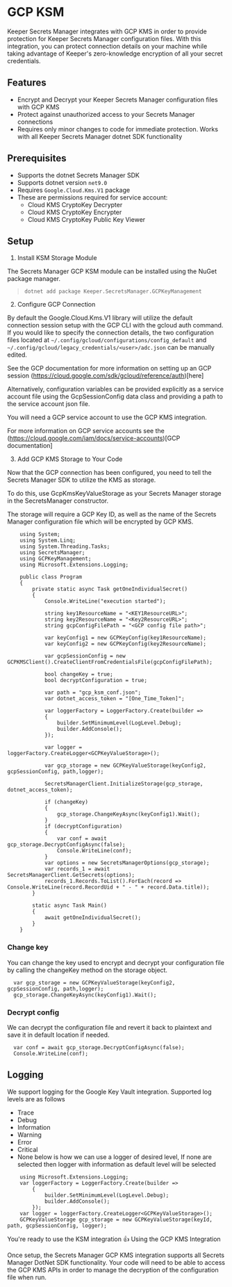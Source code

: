 # GCP KSM
Keeper Secrets Manager integrates with GCP KMS in order to provide protection for Keeper Secrets Manager configuration files.  With this integration, you can protect connection details on your machine while taking advantage of Keeper's zero-knowledge encryption of all your secret credentials.

## Features
* Encrypt and Decrypt your Keeper Secrets Manager configuration files with GCP KMS
* Protect against unauthorized access to your Secrets Manager connections
* Requires only minor changes to code for immediate protection.  Works with all Keeper Secrets Manager dotnet SDK functionality

## Prerequisites
* Supports the dotnet Secrets Manager SDK
* Supports dotnet version `net9.0`
* Requires `Google.Cloud.Kms.V1` package
* These are permissions required for service account:
  * Cloud KMS CryptoKey Decrypter
  * Cloud KMS CryptoKey Encrypter
  * Cloud KMS CryptoKey Public Key Viewer

## Setup

1. Install KSM Storage Module

The Secrets Manager GCP KSM module can be installed using the NuGet package manager.

> `dotnet add package Keeper.SecretsManager.GCPKeyManagement`

2. Configure GCP Connection

By default the Google.Cloud.Kms.V1 library will utilize the default connection session setup with the GCP CLI with the gcloud auth command.  If you would like to specify the connection details, the two configuration files located at `~/.config/gcloud/configurations/config_default` and `~/.config/gcloud/legacy_credentials/<user>/adc.json` can be manually edited.

See the GCP documentation for more information on setting up an GCP session (https://cloud.google.com/sdk/gcloud/reference/auth)[here]

Alternatively, configuration variables can be provided explicitly as a service account file using the GcpSessionConfig data class and providing  a path to the service account json file.

You will need a GCP service account to use the GCP KMS integration.

For more information on GCP service accounts see the (https://cloud.google.com/iam/docs/service-accounts)[GCP documentation]

3. Add GCP KMS Storage to Your Code

Now that the GCP connection has been configured, you need to tell the Secrets Manager SDK to utilize the KMS as storage.

To do this, use GcpKmsKeyValueStorage as your Secrets Manager storage in the SecretsManager constructor.

The storage will require a GCP Key ID, as well as the name of the Secrets Manager configuration file which will be encrypted by GCP KMS.
```
    using System;
    using System.Linq;
    using System.Threading.Tasks;
    using SecretsManager;
    using GCPKeyManagement;
    using Microsoft.Extensions.Logging;

    public class Program
    {
        private static async Task getOneIndividualSecret()
        {
            Console.WriteLine("execution started");

            string key1ResourceName = "<KEY1ResourceURL>";
            string key2ResourceName = "<Key2ResourceURL>";
            string gcpConfigFilePath = "<GCP config file path>";

            var keyConfig1 = new GCPKeyConfig(key1ResourceName);
            var keyConfig2 = new GCPKeyConfig(key2ResourceName);

            var gcpSessionConfig = new GCPKMSClient().CreateClientFromCredentialsFile(gcpConfigFilePath);

            bool changeKey = true;
            bool decryptConfiguration = true;

            var path = "gcp_ksm_conf.json";
            var dotnet_access_token = "[One_Time_Token]";

            var loggerFactory = LoggerFactory.Create(builder =>
            {
                builder.SetMinimumLevel(LogLevel.Debug);
                builder.AddConsole();
            });

            var logger = loggerFactory.CreateLogger<GCPKeyValueStorage>();

            var gcp_storage = new GCPKeyValueStorage(keyConfig2, gcpSessionConfig, path,logger);
            
            SecretsManagerClient.InitializeStorage(gcp_storage, dotnet_access_token);
            
            if (changeKey)
            {
                gcp_storage.ChangeKeyAsync(keyConfig1).Wait();
            }
            if (decryptConfiguration)
            {
                var conf = await gcp_storage.DecryptConfigAsync(false);
                Console.WriteLine(conf);
            }
            var options = new SecretsManagerOptions(gcp_storage);
            var records_1 = await SecretsManagerClient.GetSecrets(options);
            records_1.Records.ToList().ForEach(record => Console.WriteLine(record.RecordUid + " - " + record.Data.title));
        }

        static async Task Main()
        {
            await getOneIndividualSecret();
        }
    }
```
 ### Change key

You can change the key used to encrypt and decrypt your configuration file by calling the changeKey method on the storage object.
```
  var gcp_storage = new GCPKeyValueStorage(keyConfig2, gcpSessionConfig, path,logger);
  gcp_storage.ChangeKeyAsync(keyConfig1).Wait();
```

### Decrypt config
We can decrypt the configuration file and revert it back to plaintext and save it in default location if needed.
```
  var conf = await gcp_storage.DecryptConfigAsync(false);
  Console.WriteLine(conf);
```

## Logging
We support logging for the Google Key Vault integration. Supported log levels are as follows
* Trace
* Debug
* Information
* Warning
* Error
* Critical
* None
below is how we can use a logger of desired level, If none are selected then logger with information as default level will be selected
```
    using Microsoft.Extensions.Logging;
    var loggerFactory = LoggerFactory.Create(builder =>
        {
            builder.SetMinimumLevel(LogLevel.Debug);
            builder.AddConsole();
        });
    var logger = loggerFactory.CreateLogger<GCPKeyValueStorage>();
    GCPKeyValueStorage gcp_storage = new GCPKeyValueStorage(keyId, path, gcpSessionConfig, logger);
```
You're ready to use the KSM integration 👍
Using the GCP KMS Integration

Once setup, the Secrets Manager GCP KMS integration supports all Secrets Manager DotNet SDK functionality. Your code will need to be able to access the GCP KMS APIs in order to manage the decryption of the configuration file when run.